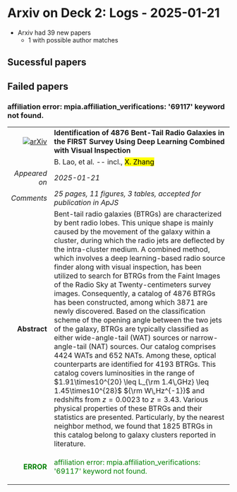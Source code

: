 # Arxiv on Deck 2: Logs - 2025-01-21

* Arxiv had 39 new papers
    * 1 with possible author matches

## Sucessful papers

## Failed papers

### affiliation error: mpia.affiliation_verifications: '69117' keyword not found. 


|||
|---:|:---|
| [![arXiv](https://img.shields.io/badge/arXiv-2501.09883-b31b1b.svg)](https://arxiv.org/abs/2501.09883) | **Identification of 4876 Bent-Tail Radio Galaxies in the FIRST Survey Using Deep Learning Combined with Visual Inspection**  |
|| B. Lao, et al. -- incl., <mark>X. Zhang</mark> |
|*Appeared on*| *2025-01-21*|
|*Comments*| *25 pages, 11 figures, 3 tables, accepted for publication in ApJS*|
|**Abstract**|            Bent-tail radio galaxies (BTRGs) are characterized by bent radio lobes. This unique shape is mainly caused by the movement of the galaxy within a cluster, during which the radio jets are deflected by the intra-cluster medium. A combined method, which involves a deep learning-based radio source finder along with visual inspection, has been utilized to search for BTRGs from the Faint Images of the Radio Sky at Twenty-centimeters survey images. Consequently, a catalog of 4876 BTRGs has been constructed, among which 3871 are newly discovered. Based on the classification scheme of the opening angle between the two jets of the galaxy, BTRGs are typically classified as either wide-angle-tail (WAT) sources or narrow-angle-tail (NAT) sources. Our catalog comprises 4424 WATs and 652 NATs. Among these, optical counterparts are identified for 4193 BTRGs. This catalog covers luminosities in the range of $1.91\times10^{20} \leq L_{\rm 1.4\,GHz} \leq 1.45\times10^{28}$ ${\rm W\,Hz^{-1}}$ and redshifts from $z = 0.0023$ to $z = 3.43$. Various physical properties of these BTRGs and their statistics are presented. Particularly, by the nearest neighbor method, we found that 1825 BTRGs in this catalog belong to galaxy clusters reported in literature.         |
|<p style="color:green"> **ERROR** </p>| <p style="color:green">affiliation error: mpia.affiliation_verifications: '69117' keyword not found.</p> |

